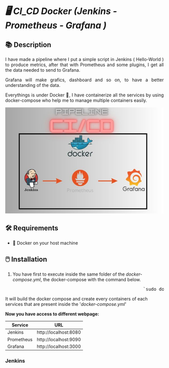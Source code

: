 # _🖥️ CI_CD Docker (Jenkins - Prometheus - Grafana )_

## 📚 Description
<div style="text-align: justify;">
  I have made a pipeline where I put a simple script in Jenkins ( Hello-World ) to produce metrics, after that with Prometheus and some plugins, I get all the data needed to send to Grafana.
  
Grafana will make grafics, dashboard and so on, to have a better understanding of the data.

Everythings is under Docker 🐋, I have containerize all the services by using docker-compose who help me to manage multiple containers easily.
</div>
<p align="center">
  <img src="ReadMe-Pictures/PipelineCICD.jpg" alt="Description de l'image">
</p>


## 🛠️ Requirements
  - 🐋 Docker on your host machine

## 🖱️ Installation

  1) You have first to execute inside the same folder of the _docker-compose.yml_, the docker-compose with the command below.<br>
<pre>
                                                    `sudo docker compose up -d`<br></pre>
  It will build the docker compose and create every containers of each services that are present inside the '_docker-compose.yml_'

  **Now you have access to different webpage:**
  
  | Service     | URL                   |
  | ----------- | --------------------- |
  | Jenkins     | http://localhost:8080 |
  | Prometheus  | http://localhost:9090 |
  | Grafana     | http://localhost:3000 |

### Jenkins

